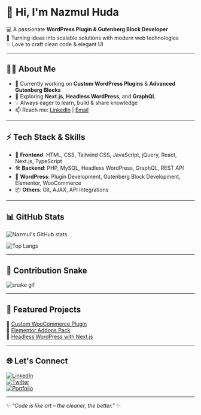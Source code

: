 # 👋 Hi, I'm Nazmul Huda  

💻 A passionate **WordPress Plugin & Gutenberg Block Developer**  
🚀 Turning ideas into scalable solutions with modern web technologies  
✨ Love to craft clean code & elegant UI  

---

## 🧑‍💻 About Me
- 🔭 Currently working on **Custom WordPress Plugins** & **Advanced Gutenberg Blocks**  
- 🌱 Exploring **Next.js**, **Headless WordPress**, and **GraphQL**  
- 💡 Always eager to learn, build & share knowledge  
- 📫 Reach me: [LinkedIn](https://linkedin.com/in/yourprofile) | [Email](mailto:youremail@example.com)  

---

## ⚡ Tech Stack & Skills
- 🎨 **Frontend**: HTML, CSS, Tailwind CSS, JavaScript, jQuery, React, Next.js, TypeScript  
- 🛠 **Backend**: PHP, MySQL, Headless WordPress, GraphQL, REST API  
- 🧩 **WordPress**: Plugin Development, Gutenberg Block Development, Elementor, WooCommerce  
- 📦 **Others**: Git, AJAX, API Integrations  

---

## 📊 GitHub Stats
![Nazmul's GitHub stats](https://github-readme-stats.vercel.app/api?username=nazmulhuda&show_icons=true&theme=radical)  

![Top Langs](https://github-readme-stats.vercel.app/api/top-langs/?username=nazmulhuda&layout=compact&theme=tokyonight)  

---

## 🐍 Contribution Snake
![snake gif](https://github.com/nazmulhuda/nazmulhuda/blob/output/github-contribution-grid-snake.svg)  

---

## 🚀 Featured Projects
🔹 [Custom WooCommerce Plugin](https://github.com/nazmulhuda/woocommerce-plugin)  
🔹 [Elementor Addons Pack](https://github.com/nazmulhuda/elementor-addons)  
🔹 [Headless WordPress with Next.js](https://github.com/nazmulhuda/headless-nextjs-wp)  

---

## 🌐 Let's Connect
[![LinkedIn](https://img.shields.io/badge/LinkedIn-blue?logo=linkedin&logoColor=white)](https://linkedin.com/in/yourprofile)  
[![Twitter](https://img.shields.io/badge/Twitter-black?logo=twitter&logoColor=white)](https://twitter.com/yourprofile)  
[![Portfolio](https://img.shields.io/badge/Portfolio-%F0%9F%8C%90-green)](https://yourportfolio.com)  

---
✨ *“Code is like art – the cleaner, the better.”* ✨
